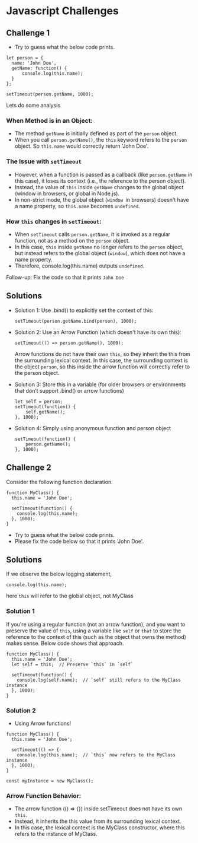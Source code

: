 # Javascript Challenges
## Challenge 1 

- Try to guess what the below code prints.

```
let person = {
  name: 'John Doe',
  getName: function() {
      console.log(this.name);
  }
};

setTimeout(person.getName, 1000);
```
Lets do some analysis
### When Method is in an Object: 
- The method `getName` is initially defined as part of the `person` object. 
- When you call `person.getName()`, the `this` keyword refers to the `person` object. So `this.name` would correctly return 'John Doe'.

### The Issue with `setTimeout`
- However, when a function is passed as a callback (like `person.getName` in this case), it loses its context (i.e., the reference to the person object). 
- Instead, the value of `this` inside `getName` changes to the global object (window in browsers, or global in Node.js).
- In non-strict mode, the global object (`window `in browsers) doesn't have a name property, so `this.name` becomes `undefined`.

### How `this` changes in `setTimeout`:
- When `setTimeout` calls `person.getName`, it is invoked as a regular function, not as a method on the `person` object.
- In this case, `this` inside `getName` no longer refers to the `person` object, but instead refers to the global object (`window`), which does not have a name property.
- Therefore, console.log(this.name) outputs `undefined`.

Follow-up: Fix the code so that it prints `John Doe`

## Solutions
- Solution 1: Use .bind() to explicitly set the context of this:

    ```
    setTimeout(person.getName.bind(person), 1000);
    ```

- Solution 2: Use an Arrow Function (which doesn't have its own this):

    ```
    setTimeout(() => person.getName(), 1000);
    ```

    Arrow functions do not have their own `this`, so they inherit the this from the surrounding lexical context.
    In this case, the surrounding context is the object `person`, so this inside the arrow function will correctly refer to the person object.

- Solution 3: Store this in a variable (for older browsers or environments that don’t support .bind() or arrow functions)

    ```
    let self = person;
    setTimeout(function() {
        self.getName();
    }, 1000);
    ```
- Solution 4: Simply using anonymous function and person object
    ```
    setTimeout(function() {
        person.getName();
    }, 1000);
    ```

## Challenge 2
Consider the following function declaration.
```
function MyClass() {
  this.name = 'John Doe';
  
  setTimeout(function() {
    console.log(this.name); 
  }, 1000);
}

```
- Try to guess what the below code prints.
- Please fix the code below so that it prints 'John Doe'.

## Solutions
If we observe the below logging statement, 

`console.log(this.name);`

here `this` will refer to the global object, not MyClass

### Solution 1 
 If you're using a regular function (not an arrow function), and you want to preserve the value of `this`, using a variable like `self` or `that` to store the reference to the context of this (such as the object that owns the method) makes sense.
 Below code shows that approach.
```
function MyClass() {
  this.name = 'John Doe';
  let self = this;  // Preserve `this` in `self`
  
  setTimeout(function() {
    console.log(self.name);  // `self` still refers to the MyClass instance
  }, 1000);
}

```

### Solution 2
- Using Arrow functions!

```
function MyClass() {
  this.name = 'John Doe';
  
  setTimeout(() => {
    console.log(this.name);  // `this` now refers to the MyClass instance
  }, 1000);
}

const myInstance = new MyClass(); 
```

### Arrow Function Behavior: 

- The arrow function (() => {}) inside setTimeout does not have its own `this`.
- Instead, it inherits the this value from its surrounding lexical context. 
- In this case, the lexical context is the MyClass constructor, where this refers to the instance of MyClass.
